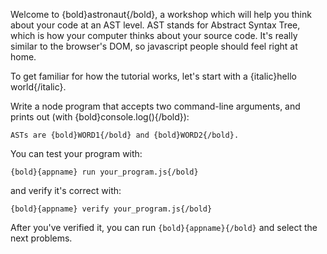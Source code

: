 Welcome to {bold}astronaut{/bold}, a workshop which will help you
think about your code at an AST level. AST stands for Abstract Syntax
Tree, which is how your computer thinks about your source code. It's
really similar to the browser's DOM, so javascript people should feel
right at home.

To get familiar for how the tutorial works, let's start with a
{italic}hello world{/italic}.

Write a node program that accepts two command-line arguments, and
prints out (with {bold}console.log(){/bold}):

    ASTs are {bold}WORD1{/bold} and {bold}WORD2{/bold}.

You can test your program with:

    {bold}{appname} run your_program.js{/bold}

and verify it's correct with:

    {bold}{appname} verify your_program.js{/bold}

After you've verified it, you can run `{bold}{appname}{/bold}` and
select the next problems.
